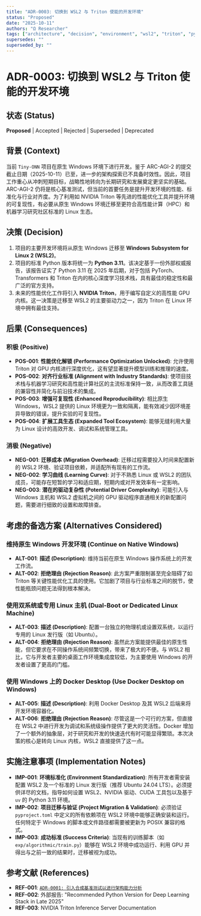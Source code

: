 ```yaml
---
title: "ADR-0003: 切换到 WSL2 与 Triton 使能的开发环境"
status: "Proposed"
date: "2025-10-11"
authors: "Ω Researcher"
tags: ["architecture", "decision", "environment", "wsl2", "triton", "python"]
supersedes: ""
superseded_by: ""
---
```


# ADR-0003: 切换到 WSL2 与 Triton 使能的开发环境

## 状态 (Status)

**Proposed** | Accepted | Rejected | Superseded | Deprecated

## 背景 (Context)

当前 `Tiny-ONN` 项目在原生 Windows 环境下进行开发。鉴于 ARC-AGI-2 的提交截止日期（2025-10-11）已至，进一步的架构探索已不具备时效性。因此，项目工作重心从冲刺短期目标，战略性地转向为长期研究和发展奠定更坚实的基础。ARC-AGI-2 仍将是核心基准测试，但当前的首要任务是提升开发环境的性能、标准化与行业对齐度。为了利用如 NVIDIA Triton 等先进的性能优化工具并提升环境的可复现性，有必要从原生 Windows 环境迁移至更符合高性能计算（HPC）和机器学习研究社区标准的 Linux 生态。

## 决策 (Decision)

1. 项目的主要开发环境将从原生 Windows 迁移至 **Windows Subsystem for Linux 2 (WSL2)**。
2. 项目的标准 Python 版本将统一为 **Python 3.11**。该决定基于一份外部权威报告，该报告证实了 Python 3.11 在 2025 年后期，对于包括 PyTorch、Transformers 和 Triton 在内的核心深度学习技术栈，具有最佳的稳定性和最广泛的官方支持。
3. 未来的性能优化工作将引入 **NVIDIA Triton**，用于编写自定义的高性能 GPU 内核。这一决策是迁移至 WSL2 的主要驱动力之一，因为 Triton 在 Linux 环境中拥有最佳支持。

## 后果 (Consequences)

### 积极 (Positive)

- **POS-001**: **性能优化解锁 (Performance Optimization Unlocked)**: 允许使用 Triton 对 GPU 内核进行深度优化，这有望显著提升模型训练和推理的速度。
- **POS-002**: **对齐行业标准 (Alignment with Industry Standards)**: 使项目技术栈与机器学习研究和高性能计算社区的主流标准保持一致，从而改善工具链的兼容性并简化与前沿技术的集成。
- **POS-003**: **增强可复现性 (Enhanced Reproducibility)**: 相比原生 Windows，WSL2 提供的 Linux 环境更为一致和隔离，能有效减少因环境差异导致的错误，提升实验的可复现性。
- **POS-004**: **扩展工具生态 (Expanded Tool Ecosystem)**: 能够无缝利用大量为 Linux 设计的高效开发、调试和系统管理工具。

### 消极 (Negative)

- **NEG-001**: **迁移成本 (Migration Overhead)**: 迁移过程需要投入时间来配置新的 WSL2 环境、验证项目依赖，并适配所有现有的工作流。
- **NEG-002**: **学习曲线 (Learning Curve)**: 对于不熟悉 Linux 或 WSL2 的团队成员，可能存在短暂的学习和适应期，短期内或对开发效率有一定影响。
- **NEG-003**: **潜在的驱动复杂性 (Potential Driver Complexity)**: 可能引入与 Windows 主机和 WSL2 虚拟机之间的 GPU 驱动程序直通相关的新配置问题，需要进行细致的设置和故障排查。

## 考虑的备选方案 (Alternatives Considered)

### 维持原生 Windows 开发环境 (Continue on Native Windows)

- **ALT-001**: **描述 (Description)**: 维持当前在原生 Windows 操作系统上的开发工作流。
- **ALT-002**: **拒绝理由 (Rejection Reason)**: 此方案严重限制甚至完全阻碍了如 Triton 等关键性能优化工具的使用。它加剧了项目与行业标准之间的脱节，使性能瓶颈问题无法得到根本解决。

### 使用双系统或专用 Linux 主机 (Dual-Boot or Dedicated Linux Machine)

- **ALT-003**: **描述 (Description)**: 配置一台独立的物理机或设置双系统，以运行专用的 Linux 发行版（如 Ubuntu）。
- **ALT-004**: **拒绝理由 (Rejection Reason)**: 虽然此方案能提供最佳的原生性能，但它要求在不同操作系统间频繁切换，带来了极大的不便。与 WSL2 相比，它与开发者主要的桌面工作环境集成度较低，为主要使用 Windows 的开发者设置了更高的门槛。

### 使用 Windows 上的 Docker Desktop (Use Docker Desktop on Windows)

- **ALT-005**: **描述 (Description)**: 利用 Docker Desktop 及其 WSL2 后端来将开发环境容器化。
- **ALT-006**: **拒绝理由 (Rejection Reason)**: 尽管这是一个可行的方案，但直接在 WSL2 中进行开发为调试和系统级操作提供了更大的灵活性。Docker 增加了一个额外的抽象层，对于研究和开发的快速迭代有时可能显得繁琐。本次决策的核心是转向 Linux 内核，WSL2 直接提供了这一点。

## 实施注意事项 (Implementation Notes)

- **IMP-001**: **环境标准化 (Environment Standardization)**: 所有开发者需安装配置 WSL2 及一个标准的 Linux 发行版（推荐 Ubuntu 24.04 LTS）。必须提供详尽的文档，指导如何设置 WSL2、NVIDIA 驱动、CUDA 工具包以及基于 `uv` 的 Python 3.11 环境。
- **IMP-002**: **项目迁移与验证 (Project Migration & Validation)**: 必须验证 `pyproject.toml` 中定义的所有依赖项在 WSL2 环境中能够正确安装和运行。任何特定于 Windows 的脚本或文件路径都需要被更新为 POSIX 兼容的格式。
- **IMP-003**: **成功标准 (Success Criteria)**: 当现有的训练脚本（如 `exp/algorithmic/train.py`）能够在 WSL2 环境中成功运行、利用 GPU 并得出与之前一致的结果时，迁移被视为成功。

## 参考文献 (References)

- **REF-001**: [`ADR-0001: 引入合成基准测试以进行架构能力分析`](adr-0001-synthetic-benchmarks-for-capability-analysis.md)
- **REF-002**: 外部报告: "Recommended Python Version for Deep Learning Stack in Late 2025"
- **REF-003**: NVIDIA Triton Inference Server Documentation
